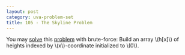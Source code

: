 ```yaml
---
layout: post
category: uva-problem-set
title: 105 - The Skyline Problem
---
```


You may
[solve](https://github.com/clchiou/uva-problem-set/blob/master/solved/105/105.cc)
this
[problem](http://uva.onlinejudge.org/index.php?option=com_onlinejudge&Itemid=8&category=3&page=show_problem&problem=41)
with brute-force:
Build an array \\(h\[x\]\\) of heights indexed by \\(x\\)-coordinate
initialized to \\(0\\).
